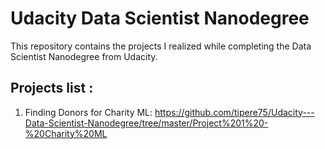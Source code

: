 # Udacity Data Scientist Nanodegree

This repository contains the projects I realized while completing the Data Scientist Nanodegree from Udacity.


## Projects list :
1. Finding Donors for Charity ML:
https://github.com/tipere75/Udacity---Data-Scientist-Nanodegree/tree/master/Project%201%20-%20Charity%20ML
